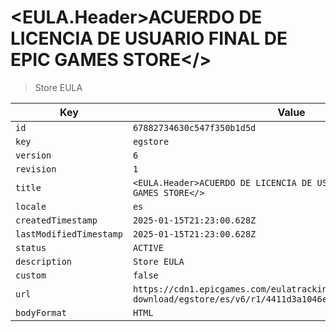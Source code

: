 # <EULA.Header>ACUERDO DE LICENCIA DE USUARIO FINAL DE EPIC GAMES STORE</>

> Store EULA

| Key | Value |
| --- | ----- |
| `id` | `67882734630c547f350b1d5d` |
| `key` | `egstore` |
| `version` | `6` |
| `revision` | `1` |
| `title` | `<EULA.Header>ACUERDO DE LICENCIA DE USUARIO FINAL DE EPIC GAMES STORE</>` |
| `locale` | `es` |
| `createdTimestamp` | `2025-01-15T21:23:00.628Z` |
| `lastModifiedTimestamp` | `2025-01-15T21:23:00.628Z` |
| `status` | `ACTIVE` |
| `description` | `Store EULA` |
| `custom` | `false` |
| `url` | `https://cdn1.epicgames.com/eulatracking-download/egstore/es/v6/r1/4411d3a1046ec58400edf06641f265da.pdf` |
| `bodyFormat` | `HTML` |
